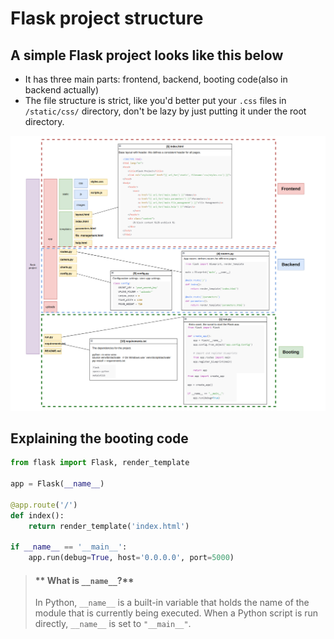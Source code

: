 # Flask project structure

## A simple Flask project looks like this below

- It has three main parts: frontend, backend, booting code(also in backend actually)
- The file structure is strict, like you'd better put your `.css` files in `/static/css/` directory, don't be lazy by just putting it under the root directory.

![flask diagram](./90-markdown_media/Screenshot%20from%202025-02-04%2014-49-51.png)

## Explaining the booting code

```python
from flask import Flask, render_template

app = Flask(__name__)

@app.route('/')
def index():
    return render_template('index.html')

if __name__ == '__main__':
    app.run(debug=True, host='0.0.0.0', port=5000)
```

> #### ** What is `__name__`?**
>
> In Python, `__name__` is a built-in variable that holds the name of the module that is currently being executed. When a Python script is run directly, `__name__` is set to `"__main__"`.
